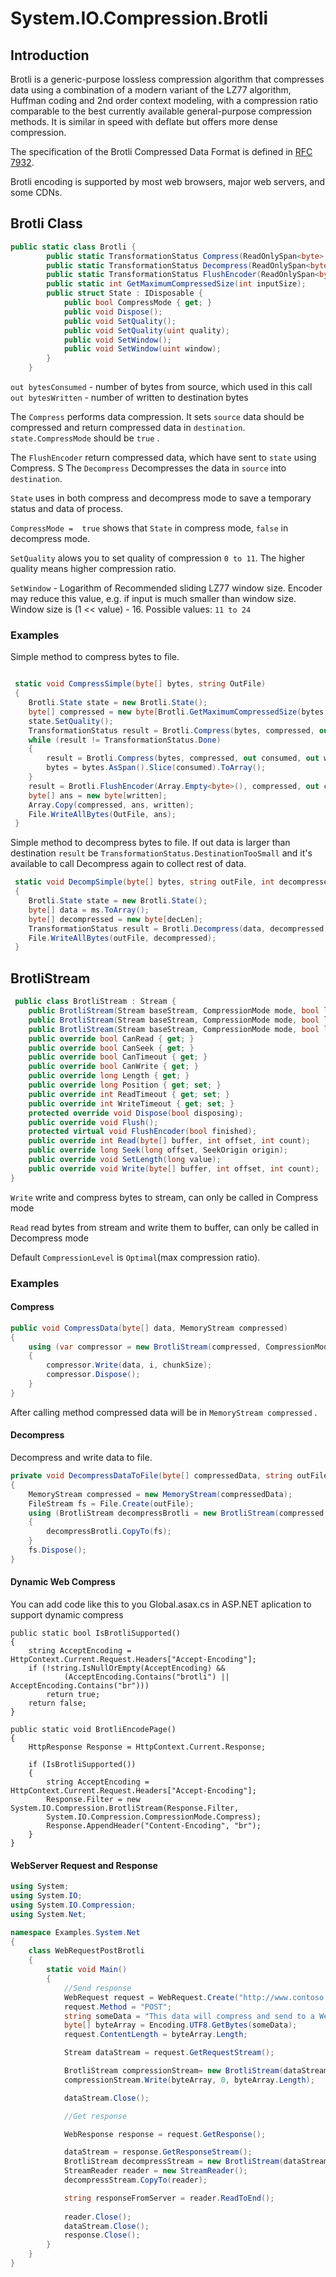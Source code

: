 ﻿# System.IO.Compression.Brotli

## Introduction

Brotli is a generic-purpose lossless compression algorithm that compresses data
using a combination of a modern variant of the LZ77 algorithm, Huffman coding
and 2nd order context modeling, with a compression ratio comparable to the best
currently available general-purpose compression methods. It is similar in speed
with deflate but offers more dense compression.

The specification of the Brotli Compressed Data Format is defined in [RFC 7932](https://www.ietf.org/rfc/rfc7932.txt).

Brotli encoding is supported by most web browsers, major web servers, and some CDNs.

## Brotli Class
```C#
public static class Brotli {
        public static TransformationStatus Compress(ReadOnlySpan<byte> source, Span<byte> destination, out int bytesConsumed, out int bytesWritten, ref Brotli.State state);
        public static TransformationStatus Decompress(ReadOnlySpan<byte> source, Span<byte> destination, out int bytesConsumed, out int bytesWritten, ref Brotli.State state);
        public static TransformationStatus FlushEncoder(ReadOnlySpan<byte> source, Span<byte> destination, out int bytesConsumed, out int bytesWritten, ref Brotli.State state, bool isFinished=true);
        public static int GetMaximumCompressedSize(int inputSize);
        public struct State : IDisposable {
            public bool CompressMode { get; }
            public void Dispose();
            public void SetQuality();
            public void SetQuality(uint quality);
            public void SetWindow();
            public void SetWindow(uint window);
        }
    }
```
```out bytesConsumed``` - number of bytes from source, which used in this call
```out bytesWritten``` - number of written to destination bytes 

The ```Compress``` performs data compression. It sets ```source``` data should be compressed and return compressed data in ```destination```. ```state.CompressMode``` should be ```true``` .


The ```FlushEncoder``` return compressed data, which have sent to ```state``` using Compress. 
S
The ```Decompress``` Decompresses the data in ```source``` into ```destination```. 

```State``` uses in both compress and decompress mode to save a temporary status and data of process.

```CompressMode =  true``` shows that ```State``` in compress mode, ```false``` in decompress mode. 

```SetQuality``` alows you to set quality of compression ```0 to 11```. The higher quality means higher compression ratio. 

```SetWindow``` - Logarithm of Recommended sliding LZ77 window size. Encoder may reduce this value, e.g. if input is much smaller than window size. Window size is (1 << value) - 16. Possible values: ```11 to 24```

### Examples
Simple method to compress bytes to file.
```C#

 static void CompressSimple(byte[] bytes, string OutFile)
 {
    Brotli.State state = new Brotli.State();
    byte[] compressed = new byte[Brotli.GetMaximumCompressedSize(bytes.Length)];
    state.SetQuality();
    TransformationStatus result = Brotli.Compress(bytes, compressed, out int consumed, out int written, ref state);
    while (result != TransformationStatus.Done)
    {
        result = Brotli.Compress(bytes, compressed, out consumed, out written, ref state);
        bytes = bytes.AsSpan().Slice(consumed).ToArray();
    }
    result = Brotli.FlushEncoder(Array.Empty<byte>(), compressed, out consumed, out written, ref state);
    byte[] ans = new byte[written];
    Array.Copy(compressed, ans, written);
    File.WriteAllBytes(OutFile, ans);
 }
```
Simple method to decompress bytes to file. If out data is larger than destination ```result``` be ```TransformationStatus.DestinationTooSmall``` and it's available to call Decompress again to collect rest of data.
```C#
 static void DecompSimple(byte[] bytes, string outFile, int decompressedLength)
 {
    Brotli.State state = new Brotli.State();
    byte[] data = ms.ToArray();
    byte[] decompressed = new byte[decLen];
    TransformationStatus result = Brotli.Decompress(data, decompressed, out int consumed, out int written, ref state);
    File.WriteAllBytes(outFile, decompressed);
 }

```

## BrotliStream
```C#
 public class BrotliStream : Stream {
    public BrotliStream(Stream baseStream, CompressionMode mode, bool leaveOpen=false, int bufferSize=65520);
    public BrotliStream(Stream baseStream, CompressionMode mode, bool leaveOpen, int bufferSize, CompressionLevel quality);
    public BrotliStream(Stream baseStream, CompressionMode mode, bool leaveOpen, int bufferSize, CompressionLevel quality, uint windowSize);
    public override bool CanRead { get; }
    public override bool CanSeek { get; }
    public override bool CanTimeout { get; }
    public override bool CanWrite { get; }
    public override long Length { get; }
    public override long Position { get; set; }
    public override int ReadTimeout { get; set; }
    public override int WriteTimeout { get; set; }
    protected override void Dispose(bool disposing);
    public override void Flush();
    protected virtual void FlushEncoder(bool finished);
    public override int Read(byte[] buffer, int offset, int count);
    public override long Seek(long offset, SeekOrigin origin);
    public override void SetLength(long value);
    public override void Write(byte[] buffer, int offset, int count);
}
```

```Write``` write and compress bytes to stream, can only be called in Compress mode

```Read``` read bytes from stream and write them to buffer, can only be called in Decompress mode

Default ```CompressionLevel``` is ```Optimal```(max compression ratio).

### Examples
#### Compress
```C#
public void CompressData(byte[] data, MemoryStream compressed)
{
    using (var compressor = new BrotliStream(compressed, CompressionMode.Compress, true))
    {
        compressor.Write(data, i, chunkSize);
        compressor.Dispose();
    }
}
```

After calling method compressed data will be in ```MemoryStream compressed``` .

#### Decompress
Decompress and write data to file.
```C#
private void DecompressDataToFile(byte[] compressedData, string outFile)
{
    MemoryStream compressed = new MemoryStream(compressedData);
    FileStream fs = File.Create(outFile);
    using (BrotliStream decompressBrotli = new BrotliStream(compressed, CompressionMode.Decompress))
    {
        decompressBrotli.CopyTo(fs);
    }
    fs.Dispose();
}
```

#### Dynamic Web Compress
You can add code like this to you Global.asax.cs in ASP.NET aplication to support dynamic compress
```
public static bool IsBrotliSupported()
{
    string AcceptEncoding = HttpContext.Current.Request.Headers["Accept-Encoding"];
    if (!string.IsNullOrEmpty(AcceptEncoding) &&
            (AcceptEncoding.Contains("brotli") || AcceptEncoding.Contains("br")))
        return true;
    return false;
}

public static void BrotliEncodePage()
{
    HttpResponse Response = HttpContext.Current.Response;

    if (IsBrotliSupported())
    {
        string AcceptEncoding = HttpContext.Current.Request.Headers["Accept-Encoding"];
        Response.Filter = new System.IO.Compression.BrotliStream(Response.Filter,
        System.IO.Compression.CompressionMode.Compress);
        Response.AppendHeader("Content-Encoding", "br");
    }
}

```
#### WebServer Request and Response
```C#
using System;
using System.IO;
using System.IO.Compression;
using System.Net;

namespace Examples.System.Net
{
    class WebRequestPostBrotli
    {
        static void Main()
        {
            //Send response
            WebRequest request = WebRequest.Create("http://www.contoso.com/PostAccepter.aspx");
            request.Method = "POST";
            string someData = "This data will compress and send to a Web server.";
            byte[] byteArray = Encoding.UTF8.GetBytes(someData);
            request.ContentLength = byteArray.Length;

            Stream dataStream = request.GetRequestStream();

            BrotliStream compressionStream= new BrotliStream(dataStream, CompressionMode.Compress, true);
            compressionStream.Write(byteArray, 0, byteArray.Length);

            dataStream.Close();

            //Get response

            WebResponse response = request.GetResponse();

            dataStream = response.GetResponseStream();
            BrotliStream decompressStream = new BrotliStream(dataStream, CompressionMode.Decompress);
            StreamReader reader = new StreamReader();
            decompressStream.CopyTo(reader);

            string responseFromServer = reader.ReadToEnd();
            
            reader.Close();
            dataStream.Close();
            response.Close();
        }
    }
}

```

